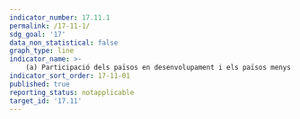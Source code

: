 ```yaml
---
indicator_number: 17.11.1
permalink: /17-11-1/
sdg_goal: '17'
data_non_statistical: false
graph_type: line
indicator_name: >-
    (a) Participació dels països en desenvolupament i els països menys avançats en les exportacions mundials
indicator_sort_order: 17-11-01
published: true
reporting_status: notapplicable
target_id: '17.11'
---
```

